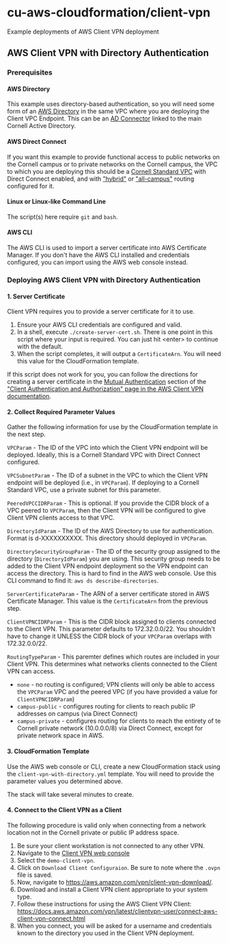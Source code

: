 # cu-aws-cloudformation/client-vpn

Example deployments of AWS Client VPN deployment

## AWS Client VPN with Directory Authentication

### Prerequisites

#### AWS Directory 

This example uses directory-based authentication, so you will need some form of an [AWS Directory](https://docs.aws.amazon.com/directoryservice/latest/admin-guide/what_is.html) in the same VPC where you are deploying the Client VPC Endpoint. This can be an [AD Connector](https://docs.aws.amazon.com/directoryservice/latest/admin-guide/directory_ad_connector.html) linked to the main Cornell Active Directory.

#### AWS Direct Connect

If you want this example to provide functional access to public networks on the Cornell campus or to private networks on the Cornell campus, the VPC to which you are deploying this should be a [Cornell Standard VPC](https://blogs.cornell.edu/cloudification/2017/05/09/the-cornell-standard-aws-vpc-2-0/) with Direct Connect enabled, and with ["hybrid"](https://confluence.cornell.edu/display/CLOUD/AWS+Direct+Connect+Routing+Diagrams#AWSDirectConnectRoutingDiagrams-HybridRouting) or ["all-campus"](https://confluence.cornell.edu/display/CLOUD/AWS+Direct+Connect+Routing+Diagrams#AWSDirectConnectRoutingDiagrams-%22AllCampus%22Routing) routing configured for it. 

#### Linux or Linux-like Command Line 

The script(s) here require `git` and `bash`.

#### AWS CLI

The AWS CLI is used to import a server certificate into AWS Certificate Manager. If you don't have the AWS CLI installed and credentials configured, you can import using the AWS web console instead.

### Deploying AWS Client VPN with Directory Authentication

#### 1. Server Certificate

Client VPN requires you to provide a server certificate for it to use.

1. Ensure your AWS CLI credentials are configured and valid.
1. In a shell, execute `./create-server-cert.sh`. There is one point in this script where your input is required. You can just hit \<enter\> to continue with the default.
1. When the script completes, it will output a `CertificateArn`. You will need this value for the CloudFormation template.

If this script does not work for you, you can follow the directions for creating a server certificate in the [Mutual Authentication](https://docs.aws.amazon.com/vpn/latest/clientvpn-admin/authentication-authorization.html#mutual) section of the ["Client Authentication and Authorization" page in the AWS Client VPN documentation](https://docs.aws.amazon.com/vpn/latest/clientvpn-admin/authentication-authorization.html).

#### 2. Collect Required Parameter Values

Gather the following information for use by the CloudFormation template in the next step.
  
`VPCParam` - The ID of the VPC into which the Client VPN endpoint will be deployed. Ideally, this is a Cornell Standard VPC with Direct Connect configured.
    
`VPCSubnetParam` - The ID of a subnet in the VPC to which the Client VPN endpoint will be deployed (i.e., in `VPCParam`). If deploying to a Cornell Standard VPC, use a private subnet for this parameter.

`PeeredVPCCIDRParam` - This is optional. If you provide the CIDR block of a VPC peered to `VPCParam`, then the Client VPN will be configured to give Client VPN clients access to that VPC.

`DirectoryIdParam` - The ID of the AWS Directory to use for authentication. Format is d-XXXXXXXXXX. This directory should deployed in `VPCParam`.

`DirectorySecurityGroupParam` - The ID of the security group assigned to the directory (`DirectoryIdParam`) you are using. This security group needs to be added to the Client VPN endpoint deployment so the VPN endpoint can access the directory. This is hard to find in the AWS web console. Use this CLI command to find it: `aws ds describe-directories`.

`ServerCertificateParam` - The ARN of a server certificate stored in AWS Certificate Manager. This value is the `CertificateArn` from the previous step.

`ClientVPNCIDRParam` - This is the CIDR block assigned to clients connected to the Client VPN. This parameter defaults to 172.32.0.0/22. You shouldn't have to change it UNLESS the CIDR block of your `VPCParam` overlaps with 172.32.0.0/22.

`RoutingTypeParam` - This paremter defines which routes are included in your Client VPN. This determines what networks clients connected to the Client VPN can access.

- `none` - no routing is configured; VPN clients will only be able to access the `VPCParam` VPC and the peered VPC (if you have provided a value for `ClientVPNCIDRParam`)
- `campus-public` - configures routing for clients to reach public IP addresses on campus (via Direct Connect)
- `campus-private` - configures routing for clients to reach the entirety of te Cornell private network (10.0.0.0/8) via Direct Connect, except for private network space in AWS.

#### 3. CloudFormation Template

Use the AWS web console or CLI, create a new CloudFormation stack using the `client-vpn-with-directory.yml` template. You will need to provide the parameter values you determined above.

The stack will take several minutes to create.


#### 4. Connect to the Client VPN as a Client

The following procedure is valid only when connecting from a network location not in the Cornell private or public IP address space.

1. Be sure your client workstation is not connected to any other VPN.
2. Navigate to the [Client VPN web console](https://console.aws.amazon.com/vpc/home?region=us-east-1#ClientVPNEndpoints:sort=clientVpnEndpointId)
3. Select the `demo-client-vpn`.
4. Click on `Download Client Configuraion`. Be sure to note where the `.ovpn` file is saved.
5. Now, navigate to https://aws.amazon.com/vpn/client-vpn-download/.
6. Download and install a Client VPN client appropriate to your system type.
7. Follow these instructions for using the AWS Client VPN Client: https://docs.aws.amazon.com/vpn/latest/clientvpn-user/connect-aws-client-vpn-connect.html
8. When you connect, you will be asked for a username and credentials known to the directory you used in the Client VPN deployment.
